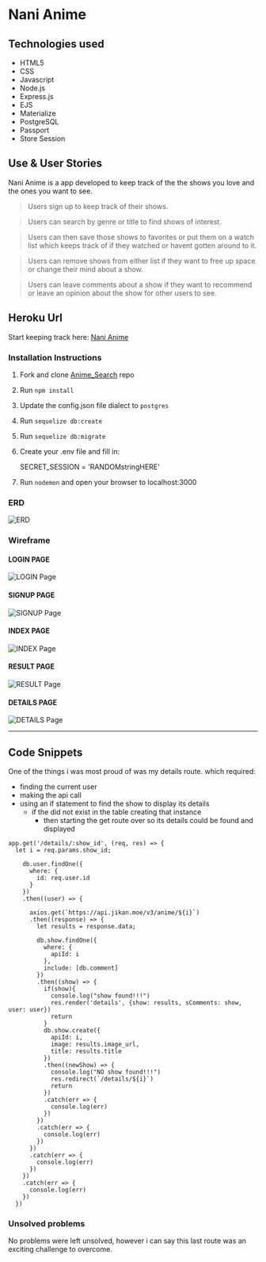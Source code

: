 # Nani Anime

## Technologies used

- HTML5
- CSS
- Javascript
- Node.js
- Express.js
- EJS
- Materialize
- PostgreSQL
- Passport
- Store Session

## Use & User Stories

Nani Anime is a app developed to keep track of the the shows you love and the ones you want to see. 

> Users sign up to keep track of their shows.

> Users can search by genre or title to find shows of interest.

> Users can then save those shows to favorites or put them on a watch list which keeps track of if they watched or havent gotten around to it.

> Users can remove shows from either list if they want to free up space or change their mind about a show.

> Users can leave comments about a show if they want to recommend or leave an opinion about the show for other users to see.


## Heroku Url

Start keeping track here: [Nani Anime](https://shanes-anime-search.herokuapp.com/)


### Installation Instructions

1. Fork and clone [Anime_Search](https://github.com/SLBendak/Anime_Search) repo

2. Run `npm install`

3. Update the config.json file dialect to `postgres`

4. Run `sequelize db:create`

5. Run `sequelize db:migrate`

6. Create your .env file and fill in: 

    SECRET_SESSION = 'RANDOMstringHERE'

7. Run `nodemon` and open your browser to localhost:3000

### ERD

![ERD](https://i.imgur.com/gzZKM1O.png)

### Wireframe

#### LOGIN PAGE
![LOGIN Page](https://i.imgur.com/YqcsCBls.png)
#### SIGNUP PAGE
![SIGNUP Page](https://i.imgur.com/i0bnbwps.png)
#### INDEX PAGE
![INDEX Page](https://i.imgur.com/op289Lqs.png)
#### RESULT PAGE
![RESULT Page](https://i.imgur.com/t6arm8Ts.png)
#### DETAILS PAGE
![DETAILS Page](https://i.imgur.com/ot7aIPgs.png)


---

## Code Snippets

One of the things i was most proud of was my details route. 
which required: 
- finding the current user
- making the api call
- using an if statement to find the show to display its details
    - if the did not exist in the table creating that instance
        - then starting the get route over so its details could be found and displayed

```
app.get('/details/:show_id', (req, res) => {
  let i = req.params.show_id;
  
    db.user.findOne({
      where: {
        id: req.user.id
      }
    })
    .then((user) => {

      axios.get(`https://api.jikan.moe/v3/anime/${i}`)
      .then((response) => {
        let results = response.data;
        
        db.show.findOne({
          where: {
            apiId: i
          },
          include: [db.comment]
        })
        .then((show) => {
          if(show){
            console.log("show found!!!")
            res.render('details', {show: results, sComments: show, user: user})
            return
          }
          db.show.create({
            apiId: i,
            image: results.image_url,
            title: results.title
          })
          .then((newShow) => {
            console.log("NO show found!!!")
            res.redirect(`/details/${i}`)
            return
          })
          .catch(err => {
            console.log(err)
          })
        })
        .catch(err => {
          console.log(err)
        })
      })
      .catch(err => {
        console.log(err)
      })
    })
    .catch(err => {
      console.log(err)
    })
  })

```

### Unsolved problems
No problems were left unsolved, however i can say this last route was an exciting challenge to overcome.